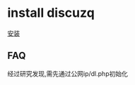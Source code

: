# install discuzq
[安装](https://discuz.com/docs/install.html#%E6%9C%8D%E5%8A%A1%E5%99%A8%E8%A6%81%E6%B1%82)

## FAQ
经过研究发现,需先通过公网ip/dl.php初始化
